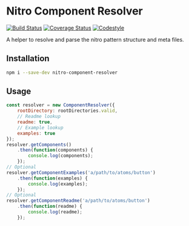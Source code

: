 # Nitro Component Resolver
[![Build Status](https://travis-ci.org/namics/nitro-component-resolver.svg?branch=master)](https://travis-ci.org/namics/nitro-component-resolver)
[![Coverage Status](https://coveralls.io/repos/github/namics/nitro-component-resolver/badge.svg?branch=master)](https://coveralls.io/github/namics/nitro-component-resolver?branch=master)
[![Codestyle](https://img.shields.io/badge/codestyle-namics-green.svg)](https://github.com/namics/eslint-config-namics)

A helper to resolve and parse the nitro pattern structure and meta files.

## Installation

```bash
npm i --save-dev nitro-component-resolver
```

## Usage

```js
const resolver = new ComponentResolver({
    rootDirectory: rootDirectories.valid,
    // Readme lookup
    readme: true,
    // Example lookup
    examples: true
});
resolver.getComponents()
    .then(function(components) {
        console.log(components);
    });
// Optional
resolver.getComponentExamples('a/path/to/atoms/button')
    .then(function(examples) {
        console.log(examples);
    });
// Optional
resolver.getComponentReadme('a/path/to/atoms/button')
    .then(function(readme) {
        console.log(readme);
    });
```
